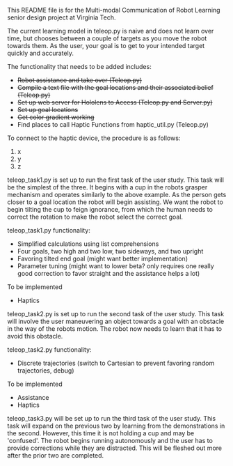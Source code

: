 This README file is for the Multi-modal Communication of Robot Learning senior design project at Virginia Tech.

The current learning model in teleop.py is naive and does not learn over time, but chooses between a couple of targets as you move the robot towards them. As the user, your goal is to get to your intended target quickly and accurately.

The functionality that needs to be added includes:
* ~~Robot assistance and take over (Teleop.py)~~
* ~~Compile a text file with the goal locations and their associated belief (Teleop.py)~~
* ~~Set up web server for Hololens to Access (Teleop.py and Server.py)~~
* ~~Set up goal locations~~
* ~~Get color gradient working~~
* Find places to call Haptic Functions from haptic_util.py (Teleop.py)

To connect to the haptic device, the procedure is as follows:
1. x
2. y
3. z

teleop_task1.py is set up to run the first task of the user study. This task will be the simplest of the three. It begins with a cup in the robots grasper mechanism and operates similarly to the above example. As the person gets closer to a goal location the robot will begin assisting. We want the robot to begin tilting the cup to feign ignorance, from which the human needs to correct the rotation to make the robot select the correct goal.

teleop_task1.py functionality:
* Simplified calculations using list comprehensions
* Four goals, two high and two low, two sideways, and two upright
* Favoring tilted end goal (might want better implementation)
* Parameter tuning (might want to lower beta? only requires one really good correction to favor straight and the assistance helps a lot)

To be implemented
* Haptics

teleop_task2.py is set up to run the second task of the user study. This task will involve the user maneuvering an object towards a goal with an obstacle in the way of the robots motion. The robot now needs to learn that it has to avoid this obstacle.

teleop_task2.py functionality:
* Discrete trajectories (switch to Cartesian to prevent favoring random trajectories, debug)

To be implemented
* Assistance
* Haptics

teleop_task3.py will be set up to run the third task of the user study. This task will expand on the previous two by learning from the demonstrations in the second. However, this time it is not holding a cup and may be 'confused'. The robot begins running autonomously and the user has to provide corrections while they are distracted. This will be fleshed out more after the prior two are completed.
